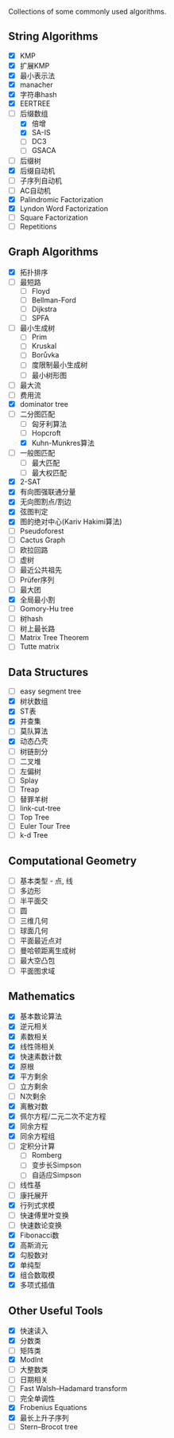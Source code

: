Collections of some commonly used algorithms.

## String Algorithms

+ [x] KMP
+ [x] 扩展KMP
+ [x] 最小表示法
+ [x] manacher
+ [x] 字符串hash
+ [x] EERTREE
+ [ ] 后缀数组
  + [x] 倍增
  + [x] SA-IS
  + [ ] DC3
  + [ ] GSACA
+ [ ] 后缀树
+ [x] 后缀自动机
+ [ ] 子序列自动机
+ [ ] AC自动机
+ [x] Palindromic Factorization
+ [x] Lyndon Word Factorization
+ [ ] Square Factorization
+ [ ] Repetitions

## Graph Algorithms

+ [x] 拓扑排序
+ [ ] 最短路
  + [ ] Floyd
  + [ ] Bellman-Ford
  + [ ] Dijkstra
  + [ ] SPFA
+ [ ] 最小生成树
  + [ ] Prim
  + [ ] Kruskal
  + [ ] Borůvka
  + [ ] 度限制最小生成树
  + [ ] 最小树形图
+ [ ] 最大流
+ [ ] 费用流
+ [x] dominator tree
+ [ ] 二分图匹配
  + [ ] 匈牙利算法
  + [ ] Hopcroft
  + [x] Kuhn-Munkres算法
+ [ ] 一般图匹配
  + [ ] 最大匹配
  + [ ] 最大权匹配
+ [x] 2-SAT
+ [x] 有向图强联通分量
+ [x] 无向图割点/割边
+ [x] 弦图判定
+ [x] 图的绝对中心(Kariv Hakimi算法)
+ [ ] Pseudoforest
+ [ ] Cactus Graph
+ [ ] 欧拉回路
+ [ ] 虚树
+ [ ] 最近公共祖先
+ [ ] Prüfer序列
+ [ ] 最大团
+ [x] 全局最小割
+ [ ] Gomory-Hu tree
+ [ ] 树hash
+ [ ] 树上最长路
+ [ ] Matrix Tree Theorem
+ [ ] Tutte matrix

## Data Structures

+ [ ] easy segment tree
+ [x] 树状数组
+ [x] ST表
+ [x] 并查集
+ [ ] 莫队算法
+ [x] 动态凸壳
+ [ ] 树链剖分
+ [ ] 二叉堆
+ [ ] 左偏树
+ [ ] Splay
+ [ ] Treap
+ [ ] 替罪羊树
+ [ ] link-cut-tree
+ [ ] Top Tree
+ [ ] Euler Tour Tree
+ [ ] k-d Tree

## Computational Geometry

+ [ ] 基本类型 - 点, 线
+ [ ] 多边形
+ [ ] 半平面交
+ [ ] 圆
+ [ ] 三维几何
+ [ ] 球面几何
+ [ ] 平面最近点对
+ [ ] 曼哈顿距离生成树
+ [ ] 最大空凸包
+ [ ] 平面图求域

## Mathematics

+ [x] 基本数论算法
+ [x] 逆元相关
+ [x] 素数相关
+ [x] 线性筛相关
+ [x] 快速素数计数
+ [x] 原根
+ [x] 平方剩余
+ [ ] 立方剩余
+ [ ] N次剩余
+ [x] 离散对数
+ [x] 佩尔方程/二元二次不定方程
+ [x] 同余方程
+ [x] 同余方程组
+ [ ] 定积分计算
  + [ ] Romberg
  + [ ] 变步长Simpson
  + [ ] 自适应Simpson
+ [ ] 线性基
+ [ ] 康托展开
+ [x] 行列式求模
+ [ ] 快速傅里叶变换
+ [ ] 快速数论变换
+ [x] Fibonacci数
+ [x] 高斯消元
+ [x] 勾股数对
+ [x] 单纯型
+ [x] 组合数取模
+ [x] 多项式插值

## Other Useful Tools

+ [x] 快速读入
+ [x] 分数类
+ [ ] 矩阵类
+ [x] ModInt
+ [ ] 大整数类
+ [ ] 日期相关
+ [ ] Fast Walsh–Hadamard transform
+ [ ] 完全单调性
+ [x] Frobenius Equations
+ [x] 最长上升子序列
+ [ ] Stern–Brocot tree
